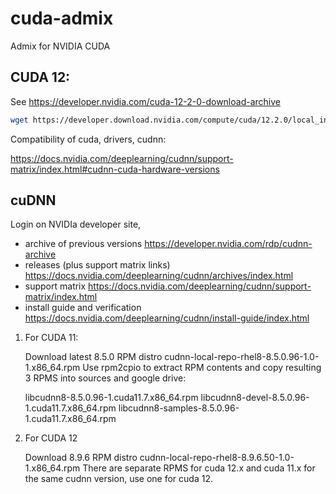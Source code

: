 # cuda-admix
Admix for NVIDIA CUDA

## CUDA 12:

See https://developer.nvidia.com/cuda-12-2-0-download-archive

```bash
wget https://developer.download.nvidia.com/compute/cuda/12.2.0/local_installers/cuda_12.2.0_535.54.03_linux.run
```

Compatibility of cuda, drivers, cudnn:

https://docs.nvidia.com/deeplearning/cudnn/support-matrix/index.html#cudnn-cuda-hardware-versions

## cuDNN

Login on NVIDIa developer site,

- archive of previous versions https://developer.nvidia.com/rdp/cudnn-archive
- releases (plus support matrix links)  https://docs.nvidia.com/deeplearning/cudnn/archives/index.html
- support matrix https://docs.nvidia.com/deeplearning/cudnn/support-matrix/index.html
- install guide and verification https://docs.nvidia.com/deeplearning/cudnn/install-guide/index.html

1. For CUDA 11:

   Download latest 8.5.0 RPM distro cudnn-local-repo-rhel8-8.5.0.96-1.0-1.x86_64.rpm
   Use rpm2cpio to extract RPM  contents and copy resulting 3 RPMS into sources
   and google drive:

   libcudnn8-8.5.0.96-1.cuda11.7.x86_64.rpm
   libcudnn8-devel-8.5.0.96-1.cuda11.7.x86_64.rpm
   libcudnn8-samples-8.5.0.96-1.cuda11.7.x86_64.rpm

1. For CUDA 12

   Download 8.9.6 RPM distro cudnn-local-repo-rhel8-8.9.6.50-1.0-1.x86_64.rpm
   There are separate RPMS for cuda 12.x and cuda 11.x for the same cudnn version,
   use one for cuda 12.

